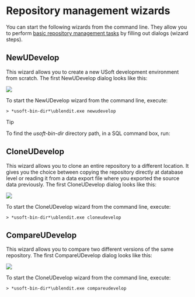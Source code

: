 # Repository management wizards

You can start the following wizards from the command line. They allow you to perform [basic repository management tasks](/docs/Repositories/Introducing%20repositories/Introducing%20repositories.md) by filling out dialogs (wizard steps).

## NewUDevelop

This wizard allows you to create a new USoft development environment from scratch. The first NewUDevelop dialog looks like this:

![](/api/Repositories/Introducing%20repositories/assets/7ecea579-0616-490f-b6aa-6d2e14e1cd66.png)

To start the NewUDevelop wizard from the command line, execute:

```
> *usoft-bin-dir*\ublendit.exe newudevelop
```

> [!TIP]
> To find the *usoft-bin-dir* directory path, in a SQL command box, run:

## CloneUDevelop

This wizard allows you to clone an entire repository to a different location. It gives you the choice between copying the repository directly at database level or reading it from a data export file where you exported the source data previously. The first CloneUDevelop dialog looks like this:

![](/api/Repositories/Introducing%20repositories/assets/a7a5b127-db9a-4338-a3fe-2bf589cbea2b.png)

To start the CloneUDevelop wizard from the command line, execute:

```
> *usoft-bin-dir*\ublendit.exe cloneudevelop
```

## CompareUDevelop

This wizard allows you to compare two different versions of the same repository. The first CompareUDevelop dialog looks like this:

![](/api/Repositories/Introducing%20repositories/assets/1b0fa6c9-69c0-4d3b-8880-42da4fa4ae7f.png)

To start the CloneUDevelop wizard from the command line, execute:

```
> *usoft-bin-dir*\ublendit.exe compareudevelop
```